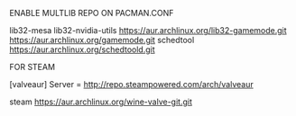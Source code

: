 ENABLE MULTLIB REPO ON PACMAN.CONF

lib32-mesa lib32-nvidia-utils 
https://aur.archlinux.org/lib32-gamemode.git
https://aur.archlinux.org/gamemode.git 
schedtool
https://aur.archlinux.org/schedtoold.git

FOR STEAM

[valveaur]
Server = http://repo.steampowered.com/arch/valveaur

steam
https://aur.archlinux.org/wine-valve-git.git 
